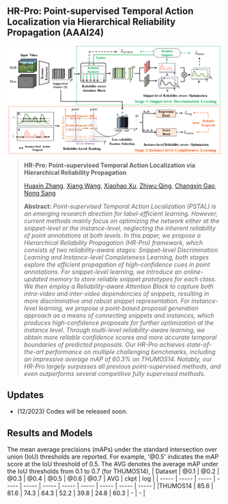## HR-Pro: Point-supervised Temporal Action Localization via Hierarchical Reliability Propagation (AAAI24)


<p align="center">
<img src="assets/HR-Pro.png" >
  </p>


> **HR-Pro: Point-supervised Temporal Action Localization via Hierarchical Reliability Propagation**
>
> [Huaxin Zhang](https://scholar.google.com.hk/citations?user=oyfu0pgAAAAJ&hl=zh-CN), [Xiang Wang](https://scholar.google.com.hk/citations?user=cQbXvkcAAAAJ&hl=zh-CN), [Xiaohao Xu](https://scholar.google.com.hk/citations?user=3Ifn2DoAAAAJ&hl=zh-CN), [Zhiwu Qing](https://scholar.google.com.hk/citations?user=q9refl4AAAAJ&hl=zh-CN), [Changxin Gao](https://scholar.google.com.hk/citations?user=4tku-lwAAAAJ&hl=zh-CN), [Nong Sang](https://scholar.google.com.hk/citations?user=ky_ZowEAAAAJ&hl=zh-CN)
>
> **Abstract:**  *Point-supervised Temporal Action Localization (PSTAL) is an emerging research direction for label-efficient learning. However, current methods mainly focus on optimizing the network either at the snippet-level or the instance-level, neglecting the inherent reliability of point annotations at both levels. In this paper, we propose a Hierarchical Reliability Propagation (HR-Pro) framework, which consists of two reliability-aware stages: Snippet-level Discrimination Learning and Instance-level Completeness Learning, both stages explore the efficient propagation of high-confidence cues in point annotations. For snippet-level learning, we introduce an online-updated memory to store reliable snippet prototypes for each class. We then employ a Reliability-aware Attention Block to capture both intra-video and inter-video dependencies of snippets, resulting in more discriminative and robust snippet representation. For instance-level learning, we propose a point-based proposal generation approach as a means of connecting snippets and instances, which produces high-confidence proposals for further optimization at the instance level. Through multi-level reliability-aware learning, we obtain more reliable confidence scores and more accurate temporal boundaries of predicted proposals. Our HR-Pro achieves state-of-the-art performance on multiple challenging benchmarks, including an impressive average mAP of 60.3% on THUMOS14. Notably, our HR-Pro largely surpasses all previous point-supervised methods, and even outperforms several competitive fully supervised methods.*


## Updates
- (12/2023) Codes will be released soon.

## Results and Models
The mean average precisions (mAPs) under the standard intersection over union (IoU) thresholds are reported. For example, '@0.5' indicates the mAP score at the IoU threshold of 0.5.
The AVG denotes the average mAP under the IoU thresholds from 0.1 to 0.7 (for THUMOS14),
| Dataset     |  @0.1 | @0.2 | @0.3 | @0.4 | @0.5 | @0.6 | @0.7 | AVG | ckpt | log |
| -----    | ----- | ----- | ----- | ----- | ----- | ----- | ----- | ----- | ----- | ----- |
|THUMOS14 | 85.6 | 81.6 | 74.3 | 64.3 | 52.2 | 39.8 | 24.8 | 60.3 | - | - |

